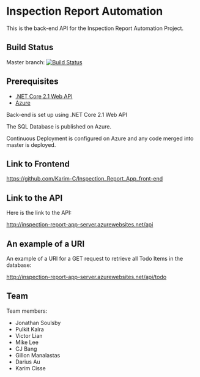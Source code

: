 # Inspection Report Automation

This is the back-end API for the Inspection Report Automation Project.

## Build Status
Master branch: [![Build Status](https://travis-ci.com/Karim-C/Inspection_Report_App_back-end.svg?token=aUW8TwnwNhqKCHbwaCXT&branch=master)](https://travis-ci.com/Karim-C/Inspection_Report_App_back-end)

## Prerequisites
* [.NET Core 2.1 Web API](https://docs.microsoft.com/en-us/aspnet/core/web-api/?view=aspnetcore-2.1)
* [Azure](https://azure.microsoft.com/en-us/)

Back-end is set up using .NET Core 2.1 Web API

The SQL Database is published on Azure.

Continuous Deployment is configured on Azure and any code merged into master is deployed.

## Link to Frontend
https://github.com/Karim-C/Inspection_Report_App_front-end

## Link to the API
Here is the link to the API:

http://inspection-report-app-server.azurewebsites.net/api

## An example of a URI
An example of a URI for a GET request to retrieve all Todo Items in the database:

http://inspection-report-app-server.azurewebsites.net/api/todo

## Team
Team members:<br/>
* Jonathan Soulsby <br/>
* Pulkit Kalra<br/>
* Victor Lian<br/>
* Mike Lee<br/>
* CJ Bang<br/>
* Gillon Manalastas<br/>
* Darius Au<br/>
* Karim Cisse<br/>
